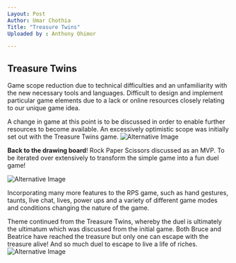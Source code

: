```yaml
---
Layout: Post
Author: Umar Chothia
Title: "Treasure Twins"
Uploaded by : Anthony Ohimor 

---
```

## Treasure Twins
 Game scope reduction due to technical difficulties and an unfamiliarity with the new necessary tools and languages. Difficult to design and implement particular game elements due to a lack or online resources closely relating to our unique game idea.

A change in game at this point is to be discussed in order to enable further resources to become available. An excessively optimistic scope was initially set out with the Treasure Twins game.
![Alternative Image ](https://cdn.discordapp.com/attachments/905913951559221308/919259340836335696/ui_temp.png) <br>

**Back to the drawing board**! Rock Paper Scissors discussed as an MVP. To be iterated over extensively to transform the simple game into a fun duel game! 

![Alternative Image](https://images.unsplash.com/photo-1588856122867-363b0aa7f598?ixlib=rb-1.2.1&ixid=MnwxMjA3fDB8MHxzZWFyY2h8MXx8YnJhaW5zdG9ybWluZ3xlbnwwfHwwfHw%3D&auto=format&fit=crop&w=900&q=60)

Incorporating many more features to the RPS game, such as hand gestures, taunts, live chat, lives, power ups and a variety of different game modes and conditions changing the nature of the game.

Theme continued from the Treasure Twins, whereby the duel is ultimately the ultimatum which was discussed from the initial game. Both Bruce and Beatrice have reached the treasure but only one can escape with the treasure alive! And so much duel to escape to live a life of riches.<br>
![Alternative Image](https://img.itch.zone/aW1nLzcxNDkyNjAuZ2lm/508x254%23mb/vukRX6.gif) <br>



